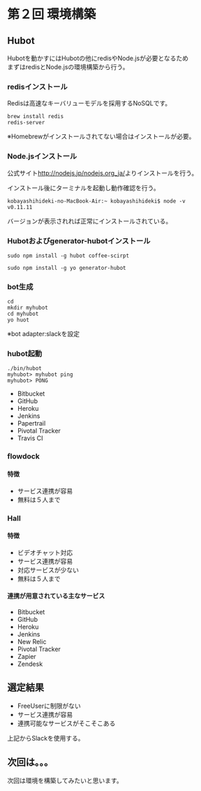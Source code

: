 # 第２回 環境構築
## Hubot
Hubotを動かすにはHubotの他にredisやNode.jsが必要となるため  
まずはredisとNode.jsの環境構築から行う。

### redisインストール
Redisは高速なキーバリューモデルを採用するNoSQLです。
```
brew install redis
redis-server
```
※Homebrewがインストールされてない場合はインストールが必要。

### Node.jsインストール
公式サイト<http://nodejs.jp/nodejs.org_ja/>よりインストールを行う。

インストール後にターミナルを起動し動作確認を行う。
```
kobayashihideki-no-MacBook-Air:~ kobayashihideki$ node -v
v0.11.11
```
バージョンが表示されれば正常にインストールされている。

### Hubotおよびgenerator-hubotインストール
```
sudo npm install -g hubot coffee-scirpt

sudo npm install -g yo generator-hubot
```



### bot生成
```
cd
mkdir myhubot
cd myhubot
yo huot
```
※bot adapter:slackを設定

### hubot起動
```
./bin/hubot
myhubot> myhubot ping
myhubot> PONG
```










- Bitbucket
- GitHub
- Heroku
- Jenkins
- Papertrail
- Pivotal Tracker
- Travis CI

### flowdock
#### 特徴
- サービス連携が容易
- 無料は５人まで

### Hall
#### 特徴
- ビデオチャット対応
- サービス連携が容易
- 対応サービスが少ない
- 無料は５人まで

#### 連携が用意されている主なサービス
- Bitbucket
- GitHub
- Heroku
- Jenkins
- New Relic
- Pivotal Tracker
- Zapier
- Zendesk

## 選定結果
- FreeUserに制限がない
- サービス連携が容易
- 連携可能なサービスがそこそこある

上記からSlackを使用する。

## 次回は。。。
次回は環境を構築してみたいと思います。



